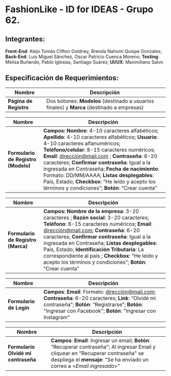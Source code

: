 # FashionLike - ID for IDEAS - Grupo 62.
## **Integrantes**:
**Front-End**: Alejo Tomás Clifton Goldney, Brenda Nahomi Quispe Gonzales; **Back-End**: Luis Miguel Sánchez, Oscar Patricio Cuenca Moreno; **Testing**: Melisa Burlando, Pablo Iglesias, Santiago Suárez; **UI/UX**: Maximiliano Salvo
## Especificación de Requerimientos:
|  Nombre | Descripción  |
| --- | --- |
|**Página de Registro**| Dos botones: **Modelos** (destinado a usuarios finales) y **Marca** (destinado a empresas) |

|  Nombre | Descripción |
| --- | --- |
| **Formulario de Registro (Modelo)**  | **Campos:** **Nombre**: 4-10 caracteres alfabéticos; **Apellido**: 4-10 caracteres alfabéticos; **Usuario**: 4-10 caracteres alfanuméricos; **Teléfono/celular**: 8-15 caracteres numéricos; **Email**: dirección@mail.com ; **Contraseña**: 6-20 caracteres; **Confirmar contraseña**: Igual a la ingresada en Contraseña; **Fecha de nacimiento**: Formato: DD/MM/AAAA; **Listas desplegables**: País, Estado; **Checkbox**: “He leído y acepto los términos y condiciones”; **Botón**: “Crear cuenta” |

|  Nombre | Descripción |
| --- | --- |
| **Formulario de Registro (Marca)**  | **Campos:** **Nombre de la empresa**: 3-20 caracteres ; **Razón social**: 3-20 caracteres; **Teléfono**: 8-15 caracteres numéricos; **Email**: dirección@mail.com;  **Contraseña**: 6-20 caracteres; **Confirmar contraseña**: Igual a la ingresada en Contraseña; **Listas desplegables**: País, Estado; **Identificación Tributaria**: La correspondiente al país ; **Checkbox**: “He leído y acepto los términos y condiciones”; **Botón**: “Crear cuenta” |

|  Nombre | Descripción |
| --- | --- |
| **Formulario de Login**  | **Campos**: **Email**: Formato: dirección@mail.com; **Contraseña**: 6-20 caracteres; **Link**: “Olvidé mi contraseña”; **Botón**: “Registrarse”; **Botón**: "Ingresar con Facebook"; **Botón**: "Ingresar con Instagram"|


|  Nombre | Descripción |
| --- | --- |
| **Formulario Olvidé mi contraseña**  | **Campos**: **Email**: Ingresar un email; **Botón**: “Recuperar contraseña"; Al ingresar Email y cliquear en "Recuperar contraseña" se despliega el **mensaje**: "Se ha enviado un correo a <*Email ingresado*>"|
